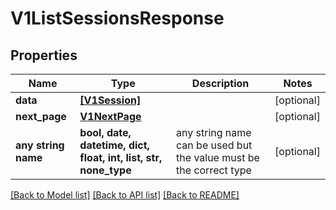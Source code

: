 # V1ListSessionsResponse


## Properties
Name | Type | Description | Notes
------------ | ------------- | ------------- | -------------
**data** | [**[V1Session]**](V1Session.md) |  | [optional] 
**next_page** | [**V1NextPage**](V1NextPage.md) |  | [optional] 
**any string name** | **bool, date, datetime, dict, float, int, list, str, none_type** | any string name can be used but the value must be the correct type | [optional]

[[Back to Model list]](../README.md#documentation-for-models) [[Back to API list]](../README.md#documentation-for-api-endpoints) [[Back to README]](../README.md)


